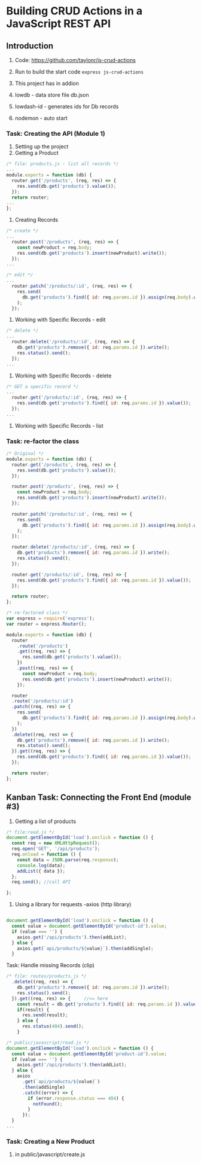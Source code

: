 # Building CRUD Actions in a JavaScript REST API

## Introduction

1. Code: <https://github.com/taylonr/js-crud-actions>

2. Run to build the start code `express js-crud-actions`
3. This project has in addion
4. lowdb - data store file db.json
5. lowdash-id - generates ids for Db records
6. nodemon - auto start

### Task: Creating the API (Module 1)

1. Setting up the project
2. Getting a Product

```javascript
/* file: products.js - list all records */
...
module.exports = function (db) {
  router.get('/products', (req, res) => {
    res.send(db.get('products').value());
  });
  return router;
...
};
```

1. Creating Records

```javascript
/* create */
...
  router.post('/products', (req, res) => {
    const newProduct = req.body;
    res.send(db.get('products').insert(newProduct).write());
  });
...
```

```javascript
/* edit */
...
  router.patch('/products/:id', (req, res) => {
    res.send(
      db.get('products').find({ id: req.params.id }).assign(req.body).write()
    );
  });
```

1. Working with Specific Records - edit

```javascript
/* delete */
...
  router.delete('/products/:id', (req, res) => {
    db.get('products').remove({ id: req.params.id }).write();
    res.status().send();
  });
...
```

1. Working with Specific Records - delete

```javascript
/* GET a specific record */
...
  router.get('/products/:id', (req, res) => {
    res.send(db.get('products').find({ id: req.params.id }).value());
  });
...
```

1. Working with Specific Records - list

### Task: re-factor the class

```Javascript
/* Original */
module.exports = function (db) {
  router.get('/products', (req, res) => {
    res.send(db.get('products').value());
  });

  router.post('/products', (req, res) => {
    const newProduct = req.body;
    res.send(db.get('products').insert(newProduct).write());
  });

  router.patch('/products/:id', (req, res) => {
    res.send(
      db.get('products').find({ id: req.params.id }).assign(req.body).write()
    );
  });

  router.delete('/products/:id', (req, res) => {
    db.get('products').remove({ id: req.params.id }).write();
    res.status().send();
  });

  router.get('/products/:id', (req, res) => {
    res.send(db.get('products').find({ id: req.params.id }).value());
  });

  return router;
};
```

```Javascript
/* re-factored class */
var express = require('express');
var router = express.Router();

module.exports = function (db) {
  router
    .route('/products')
    .get((req, res) => {
      res.send(db.get('products').value());
    })
    .post((req, res) => {
      const newProduct = req.body;
      res.send(db.get('products').insert(newProduct).write());
    });

  router
  .route('/products/:id')
  .patch((req, res) => {
    res.send(
      db.get('products').find({ id: req.params.id }).assign(req.body).write()
    );
  })
  .delete((req, res) => {
    db.get('products').remove({ id: req.params.id }).write();
    res.status().send();
  }).get((req, res) => {
    res.send(db.get('products').find({ id: req.params.id }).value());
  });

  return router;
};
```

## Kanban Task: Connecting the Front End (module #3)

1. Getting a list of products

```javascript
/* file:read.js */
document.getElementById('load').onclick = function () {
  const req = new XMLHttpRequest();
  req.open('GET', '/api/products');
  req.onload = function () {
    const data = JSON.parse(req.response);
    console.log(data);
    addList({ data });
  };
  req.send(); //call API

};
```

1. Using a library for requests -axios (http library)

```javascript

document.getElementById('load').onclick = function () {
  const value = document.getElementById('product-id').value;
  if (value === '') {
    axios.get('/api/products').then(addList);
  } else {
    axios.get(`api/products/${value}`).then(addSingle);
  }
```

Task: Handle missing Records (clip)

```javascript
/* file: routes/products.js */
  .delete((req, res) => {
    db.get('products').remove({ id: req.params.id }).write();
    res.status().send();
  }).get((req, res) => {     //<= here
    const result = db.get('products').find({ id: req.params.id }).value()
    if(result) {
      res.send(result);
    } else {
      res.status(404).send();
    }
```

```javascript
/* public/javascript/read.js */
document.getElementById('load').onclick = function () {
  const value = document.getElementById('product-id').value;
  if (value === '') {
    axios.get('/api/products').then(addList);
  } else {
    axios
      .get(`api/products/${value}`)
      .then(addSingle)
      .catch((error) => {
        if (error.response.status === 404) {
          notFound();
        }
      });
  }
...
```

### Task: Creating a New Product

1. in public/javascript/create.js
